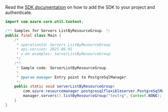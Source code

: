 Read the [SDK documentation](https://github.com/Azure/azure-sdk-for-java/blob/azure-resourcemanager-postgresqlflexibleserver_1.0.0-beta.3/sdk/postgresqlflexibleserver/azure-resourcemanager-postgresqlflexibleserver/README.md) on how to add the SDK to your project and authenticate.

```java
import com.azure.core.util.Context;

/** Samples for Servers ListByResourceGroup. */
public final class Main {
    /*
     * operationId: Servers_ListByResourceGroup
     * api-version: 2021-06-01
     * x-ms-examples: ServerListByResourceGroup
     */
    /**
     * Sample code: ServerListByResourceGroup.
     *
     * @param manager Entry point to PostgreSqlManager.
     */
    public static void serverListByResourceGroup(
        com.azure.resourcemanager.postgresqlflexibleserver.PostgreSqlManager manager) {
        manager.servers().listByResourceGroup("testrg", Context.NONE);
    }
}
```
